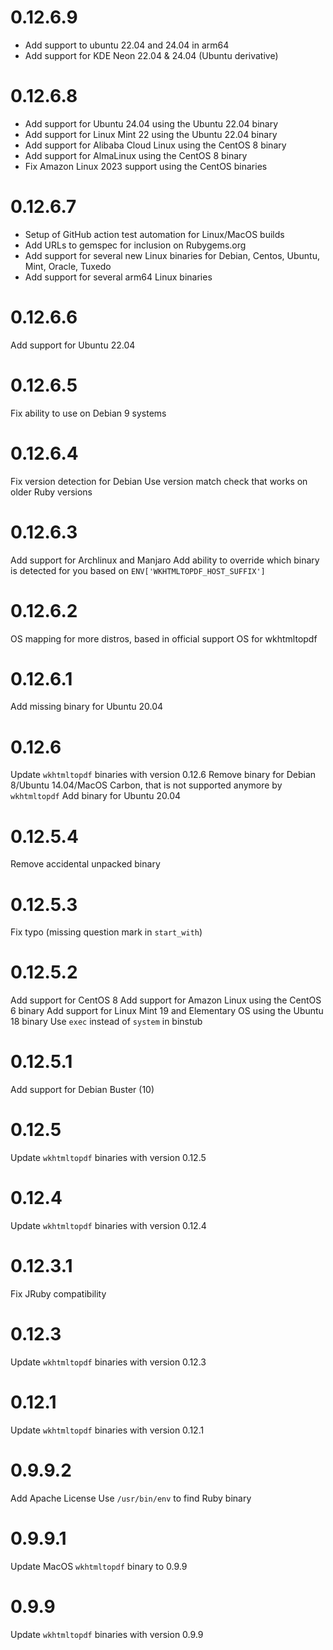 # 0.12.6.9

- Add support to ubuntu 22.04 and 24.04 in arm64
- Add support for KDE Neon 22.04 & 24.04 (Ubuntu derivative)

# 0.12.6.8

- Add support for Ubuntu 24.04 using the Ubuntu 22.04 binary
- Add support for Linux Mint 22 using the Ubuntu 22.04 binary
- Add support for Alibaba Cloud Linux using the CentOS 8 binary
- Add support for AlmaLinux using the CentOS 8 binary
- Fix Amazon Linux 2023 support using the CentOS binaries

# 0.12.6.7

- Setup of GitHub action test automation for Linux/MacOS builds
- Add URLs to gemspec for inclusion on Rubygems.org
- Add support for several new Linux binaries for Debian, Centos, Ubuntu, Mint, Oracle, Tuxedo
- Add support for several arm64 Linux binaries

# 0.12.6.6

Add support for Ubuntu 22.04

# 0.12.6.5

Fix ability to use on Debian 9 systems

# 0.12.6.4

Fix version detection for Debian
Use version match check that works on older Ruby versions

# 0.12.6.3

Add support for Archlinux and Manjaro
Add ability to override which binary is detected for you based on `ENV['WKHTMLTOPDF_HOST_SUFFIX']`

# 0.12.6.2

OS mapping for more distros, based in official support OS for wkhtmltopdf

# 0.12.6.1

Add missing binary for Ubuntu 20.04

# 0.12.6
Update `wkhtmltopdf` binaries with version 0.12.6
Remove binary for Debian 8/Ubuntu 14.04/MacOS Carbon, that is not supported anymore by `wkhtmltopdf`
Add binary for Ubuntu 20.04

# 0.12.5.4
Remove accidental unpacked binary

# 0.12.5.3
Fix typo (missing question mark in `start_with`)

# 0.12.5.2
Add support for CentOS 8
Add support for Amazon Linux using the CentOS 6 binary
Add support for Linux Mint 19 and Elementary OS using the Ubuntu 18 binary
Use `exec` instead of `system` in binstub

# 0.12.5.1
Add support for Debian Buster (10)

# 0.12.5
Update `wkhtmltopdf` binaries with version 0.12.5

# 0.12.4
Update `wkhtmltopdf` binaries with version 0.12.4

# 0.12.3.1
Fix JRuby compatibility

# 0.12.3
Update `wkhtmltopdf` binaries with version 0.12.3

# 0.12.1
Update `wkhtmltopdf` binaries with version 0.12.1

# 0.9.9.2
Add Apache License
Use `/usr/bin/env` to find Ruby binary

# 0.9.9.1
Update MacOS `wkhtmltopdf` binary to 0.9.9

# 0.9.9
Update `wkhtmltopdf` binaries with version 0.9.9
